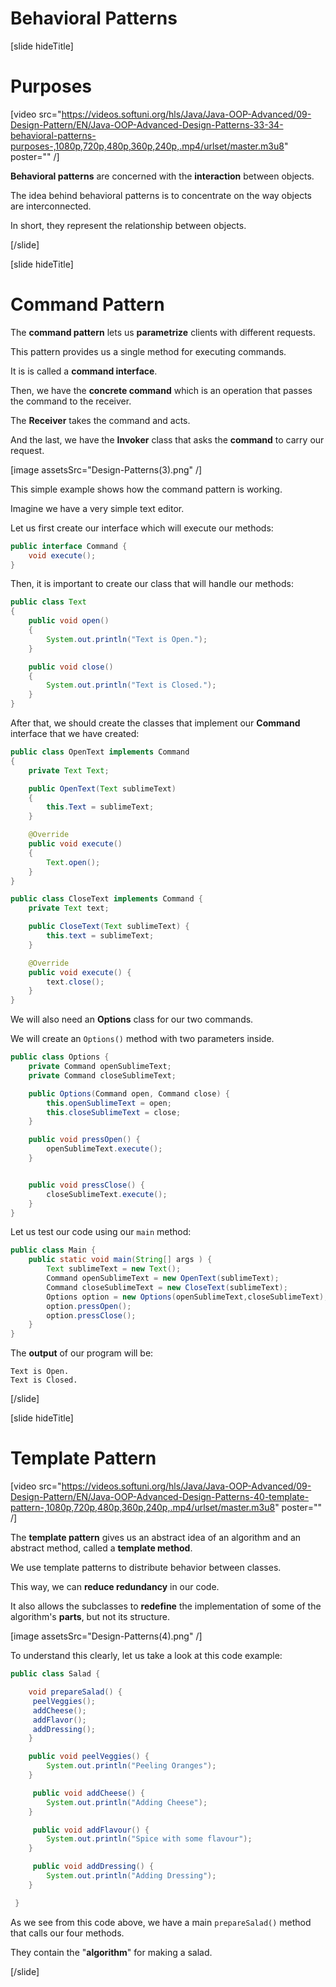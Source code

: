 # Behavioral Patterns

[slide hideTitle]

# Purposes

[video src="https://videos.softuni.org/hls/Java/Java-OOP-Advanced/09-Design-Pattern/EN/Java-OOP-Advanced-Design-Patterns-33-34-behavioral-patterns-purposes-,1080p,720p,480p,360p,240p,.mp4/urlset/master.m3u8" poster="" /]

**Behavioral patterns** are concerned with the **interaction** between objects.

The idea behind behavioral patterns is to concentrate on the way objects are interconnected.

In short, they represent the relationship between objects.

[/slide]

[slide hideTitle]

# Command Pattern

The **command pattern** lets us **parametrize** clients with different requests. 

This pattern provides us a single method for executing commands. 

It is is called a **command interface**.

Then, we have the **concrete command** which is an operation that passes the command to the receiver.

The **Receiver** takes the command and acts.

And the last, we have the **Invoker** class that asks the **command** to carry our request.

[image assetsSrc="Design-Patterns(3).png" /]

This simple example shows how the command pattern is working.

Imagine we have a very simple text editor.

Let us first create our interface which will execute our methods:

```java
public interface Command {
    void execute();
}
```

Then, it is important to create our class that will handle our methods:

``` java
public class Text
{
    public void open()
    {
        System.out.println("Text is Open.");
    }

    public void close()
    {
        System.out.println("Text is Closed.");
    }
}
```

After that, we should create the classes that implement our **Command** interface that we have created:

``` java
public class OpenText implements Command
{
    private Text Text;

    public OpenText(Text sublimeText)
    {
        this.Text = sublimeText;
    }

    @Override
    public void execute()
    {
        Text.open();
    }
}
```

``` java
public class CloseText implements Command {
    private Text text;

    public CloseText(Text sublimeText) {
        this.text = sublimeText;
    }

    @Override
    public void execute() {
        text.close();
    }
}
```

We will also need an **Options** class for our two commands. 

We will create an `Options()` method with two parameters inside.

``` java
public class Options {
    private Command openSublimeText;
    private Command closeSublimeText;

    public Options(Command open, Command close) {
        this.openSublimeText = open;
        this.closeSublimeText = close;
    }

    public void pressOpen() {
        openSublimeText.execute();
    }


    public void pressClose() {
        closeSublimeText.execute();
    }
}
```

Let us test our code using our `main` method:

``` java
public class Main {
    public static void main(String[] args ) {
        Text sublimeText = new Text();
        Command openSublimeText = new OpenText(sublimeText);
        Command closeSublimeText = new CloseText(sublimeText);
        Options option = new Options(openSublimeText,closeSublimeText);
        option.pressOpen();
        option.pressClose();
    }
}
```

The **output** of our program will be:

```
Text is Open.
Text is Closed.
```

[/slide]

[slide hideTitle]

# Template Pattern

[video src="https://videos.softuni.org/hls/Java/Java-OOP-Advanced/09-Design-Pattern/EN/Java-OOP-Advanced-Design-Patterns-40-template-pattern-,1080p,720p,480p,360p,240p,.mp4/urlset/master.m3u8" poster="" /]

The **template pattern** gives us an abstract idea of an algorithm and an abstract method, called a **template method**.

We use template patterns to distribute behavior between classes.

This way, we can **reduce redundancy** in our code.

It also allows the subclasses to **redefine** the implementation of some of the algorithm's **parts**, but not its structure.

[image assetsSrc="Design-Patterns(4).png" /]

To understand this clearly, let us take a look at this code example:

``` java
public class Salad {

    void prepareSalad() {
     peelVeggies();
     addCheese();
     addFlavor();
     addDressing();
    }

    public void peelVeggies() {
        System.out.println("Peeling Oranges");
    }

     public void addCheese() {
        System.out.println("Adding Cheese");
    }

     public void addFlavour() {
        System.out.println("Spice with some flavour");
    }

     public void addDressing() {
        System.out.println("Adding Dressing");
    }

 }
```

As we see from this code above, we have a main `prepareSalad()` method that calls our four methods. 

They contain the "**algorithm**" for making a salad.


[/slide]
